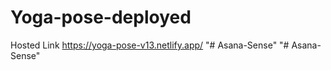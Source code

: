 # Yoga-pose-deployed
Hosted Link
https://yoga-pose-v13.netlify.app/
"# Asana-Sense" 
"# Asana-Sense" 
